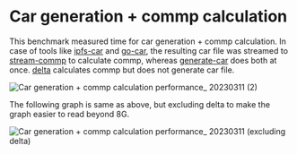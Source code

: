 # Car generation + commp calculation

This benchmark measured time for car generation + commp calculation. In case of tools like [ipfs-car](https://github.com/web3-storage/ipfs-car) and [go-car](https://github.com/ipld/go-car), the resulting car file was streamed to [stream-commp](https://github.com/filecoin-project/go-fil-commp-hashhash) to calculate commp, whereas [generate-car](https://github.com/tech-greedy/generate-car) does both at once. [delta](https://github.com/application-research/delta) calculates commp but does not generate car file.

![Car generation + commp calculation performance_ 20230311 (2)](https://user-images.githubusercontent.com/1911631/224515505-81ebc68b-1f95-429e-90dd-57e5fb49858e.png)

The following graph is same as above, but excluding delta to make the graph easier to read beyond 8G.

![Car generation + commp calculation performance_ 20230311 (excluding delta)](https://user-images.githubusercontent.com/1911631/224515506-dd5ab62b-a672-4452-b481-24ba167cf1f5.png)


